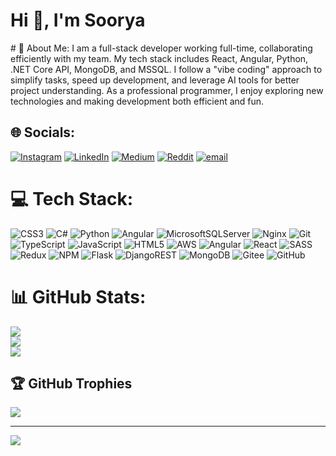 <h1>Hi 👋, I'm Soorya</h1>
# 💫 About Me:
I am a full-stack developer working full-time, collaborating efficiently with my team. My tech stack includes React, Angular, Python, .NET Core API, MongoDB, and MSSQL. I follow a "vibe coding" approach to simplify tasks, speed up development, and leverage AI tools for better project understanding. As a professional programmer, I enjoy exploring new technologies and making development both efficient and fun.


## 🌐 Socials:
[![Instagram](https://img.shields.io/badge/Instagram-%23E4405F.svg?logo=Instagram&logoColor=white)](https://instagram.com/k__soorya) [![LinkedIn](https://img.shields.io/badge/LinkedIn-%230077B5.svg?logo=linkedin&logoColor=white)](https://linkedin.com/in/soorya-kannan) [![Medium](https://img.shields.io/badge/Medium-12100E?logo=medium&logoColor=white)](https://medium.com/@sooryakannan) [![Reddit](https://img.shields.io/badge/Reddit-%23FF4500.svg?logo=Reddit&logoColor=white)](https://reddit.com/user/sooryakannan) [![email](https://img.shields.io/badge/Email-D14836?logo=gmail&logoColor=white)](mailto:soorya9399@gmail.com) 

# 💻 Tech Stack:
![CSS3](https://img.shields.io/badge/css3-%231572B6.svg?style=for-the-badge&logo=css3&logoColor=white) ![C#](https://img.shields.io/badge/c%23-%23239120.svg?style=for-the-badge&logo=csharp&logoColor=white) ![Python](https://img.shields.io/badge/python-3670A0?style=for-the-badge&logo=python&logoColor=ffdd54) ![Angular](https://img.shields.io/badge/angular-%23DD0031.svg?style=for-the-badge&logo=angular&logoColor=white) ![MicrosoftSQLServer](https://img.shields.io/badge/Microsoft%20SQL%20Server-CC2927?style=for-the-badge&logo=microsoft%20sql%20server&logoColor=white) ![Nginx](https://img.shields.io/badge/nginx-%23009639.svg?style=for-the-badge&logo=nginx&logoColor=white) ![Git](https://img.shields.io/badge/git-%23F05033.svg?style=for-the-badge&logo=git&logoColor=white) ![TypeScript](https://img.shields.io/badge/typescript-%23007ACC.svg?style=for-the-badge&logo=typescript&logoColor=white) ![JavaScript](https://img.shields.io/badge/javascript-%23323330.svg?style=for-the-badge&logo=javascript&logoColor=%23F7DF1E) ![HTML5](https://img.shields.io/badge/html5-%23E34F26.svg?style=for-the-badge&logo=html5&logoColor=white) ![AWS](https://img.shields.io/badge/AWS-%23FF9900.svg?style=for-the-badge&logo=amazon-aws&logoColor=white) ![Angular](https://img.shields.io/badge/angular-%23DD0031.svg?style=for-the-badge&logo=angular&logoColor=white) ![React](https://img.shields.io/badge/react-%2320232a.svg?style=for-the-badge&logo=react&logoColor=%2361DAFB) ![SASS](https://img.shields.io/badge/SASS-hotpink.svg?style=for-the-badge&logo=SASS&logoColor=white) ![Redux](https://img.shields.io/badge/redux-%23593d88.svg?style=for-the-badge&logo=redux&logoColor=white) ![NPM](https://img.shields.io/badge/NPM-%23CB3837.svg?style=for-the-badge&logo=npm&logoColor=white) ![Flask](https://img.shields.io/badge/flask-%23000.svg?style=for-the-badge&logo=flask&logoColor=white) ![DjangoREST](https://img.shields.io/badge/DJANGO-REST-ff1709?style=for-the-badge&logo=django&logoColor=white&color=ff1709&labelColor=gray) ![MongoDB](https://img.shields.io/badge/MongoDB-%234ea94b.svg?style=for-the-badge&logo=mongodb&logoColor=white) ![Gitee](https://img.shields.io/badge/Gitee-C71D23?style=for-the-badge&logo=gitee&logoColor=white) ![GitHub](https://img.shields.io/badge/github-%23121011.svg?style=for-the-badge&logo=github&logoColor=white)
# 📊 GitHub Stats:
![](https://github-readme-stats.vercel.app/api?username=soorya-kannan&theme=react&hide_border=false&include_all_commits=true&count_private=true)<br/>
![](https://nirzak-streak-stats.vercel.app/?user=soorya-kannan&theme=react&hide_border=false)<br/>
![](https://github-readme-stats.vercel.app/api/top-langs/?username=soorya-kannan&theme=react&hide_border=false&include_all_commits=true&count_private=true&layout=compact)

## 🏆 GitHub Trophies
![](https://github-profile-trophy.vercel.app/?username=soorya-kannan&theme=react&no-frame=false&no-bg=true&margin-w=4)

---
[![](https://visitcount.itsvg.in/api?id=soorya-kannan&icon=0&color=0)](https://visitcount.itsvg.in)

<!-- Proudly created with GPRM ( https://gprm.itsvg.in ) -->
